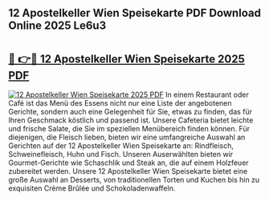 ## 12 Apostelkeller Wien Speisekarte PDF Download Online 2025 Le6u3

# <h2><a href="http://gca64l.nevu.top/?p=12+Apostelkeller+Wien+Speisekarte">🔗 👉🔴 12 Apostelkeller Wien Speisekarte 2025 PDF</a></h2>

[![12 Apostelkeller Wien Speisekarte 2025 PDF](https://i.imgur.com/dBaPXMq.png)](http://gca64l.nevu.top/?p=12+Apostelkeller+Wien+Speisekarte)
In einem Restaurant oder Café ist das Menü des Essens nicht nur eine Liste der angebotenen Gerichte, sondern auch eine Gelegenheit für Sie, etwas zu finden, das für Ihren Geschmack köstlich und passend ist. Unsere Cafeteria bietet leichte und frische Salate, die Sie im speziellen Menübereich finden können. Für diejenigen, die Fleisch lieben, bieten wir eine umfangreiche Auswahl an Gerichten auf der 12 Apostelkeller Wien Speisekarte an: Rindfleisch, Schweinefleisch, Huhn und Fisch. Unseren Auserwählten bieten wir Gourmet-Gerichte wie Schaschlik und Steak an, die auf einem Holzfeuer zubereitet werden. Unsere 12 Apostelkeller Wien Speisekarte bietet eine große Auswahl an Desserts, von traditionellen Torten und Kuchen bis hin zu exquisiten Crème Brûlée und Schokoladenwaffeln.
